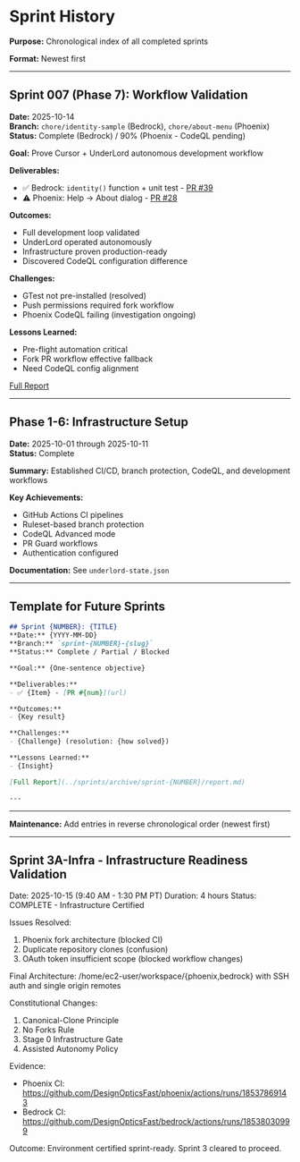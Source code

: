 # Sprint History

**Purpose:** Chronological index of all completed sprints

**Format:** Newest first

---

## Sprint 007 (Phase 7): Workflow Validation
**Date:** 2025-10-14  
**Branch:** `chore/identity-sample` (Bedrock), `chore/about-menu` (Phoenix)  
**Status:** Complete (Bedrock) / 90% (Phoenix - CodeQL pending)

**Goal:** Prove Cursor + UnderLord autonomous development workflow

**Deliverables:**
- ✅ Bedrock: `identity()` function + unit test - [PR #39](https://github.com/DesignOpticsFast/bedrock/pull/39)
- ⚠️ Phoenix: Help → About dialog - [PR #28](https://github.com/DesignOpticsFast/phoenix/pull/28)

**Outcomes:**
- Full development loop validated
- UnderLord operated autonomously
- Infrastructure proven production-ready
- Discovered CodeQL configuration difference

**Challenges:**
- GTest not pre-installed (resolved)
- Push permissions required fork workflow
- Phoenix CodeQL failing (investigation ongoing)

**Lessons Learned:**
- Pre-flight automation critical
- Fork PR workflow effective fallback
- Need CodeQL config alignment

[Full Report](../sprints/archive/phase-07/report.md)

---

## Phase 1-6: Infrastructure Setup
**Date:** 2025-10-01 through 2025-10-11  
**Status:** Complete

**Summary:** Established CI/CD, branch protection, CodeQL, and development workflows

**Key Achievements:**
- GitHub Actions CI pipelines
- Ruleset-based branch protection
- CodeQL Advanced mode
- PR Guard workflows
- Authentication configured

**Documentation:** See `underlord-state.json`

---

## Template for Future Sprints

```markdown
## Sprint {NUMBER}: {TITLE}
**Date:** {YYYY-MM-DD}  
**Branch:** `sprint-{NUMBER}-{slug}`  
**Status:** Complete / Partial / Blocked

**Goal:** {One-sentence objective}

**Deliverables:**
- ✅ {Item} - [PR #{num}](url)

**Outcomes:**
- {Key result}

**Challenges:**
- {Challenge} (resolution: {how solved})

**Lessons Learned:**
- {Insight}

[Full Report](../sprints/archive/sprint-{NUMBER}/report.md)

---
```

---

**Maintenance:** Add entries in reverse chronological order (newest first)

---

## Sprint 3A-Infra - Infrastructure Readiness Validation

Date: 2025-10-15 (9:40 AM - 1:30 PM PT)
Duration: 4 hours
Status: COMPLETE - Infrastructure Certified

Issues Resolved:
1. Phoenix fork architecture (blocked CI)
2. Duplicate repository clones (confusion)
3. OAuth token insufficient scope (blocked workflow changes)

Final Architecture: /home/ec2-user/workspace/{phoenix,bedrock} with SSH auth and single origin remotes

Constitutional Changes:
1. Canonical-Clone Principle
2. No Forks Rule
3. Stage 0 Infrastructure Gate
4. Assisted Autonomy Policy

Evidence:
- Phoenix CI: https://github.com/DesignOpticsFast/phoenix/actions/runs/18537869143
- Bedrock CI: https://github.com/DesignOpticsFast/bedrock/actions/runs/18538030999

Outcome: Environment certified sprint-ready. Sprint 3 cleared to proceed.

